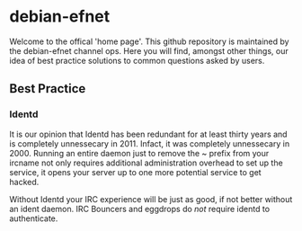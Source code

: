 # debian-efnet

Welcome to the offical 'home page'. This github repository is maintained by the debian-efnet channel ops. 
Here you will find, amongst other things, our idea of best practice solutions to common questions asked by users.

## Best Practice

### Identd

It is our opinion that Identd has been redundant for at least thirty years and is completely unnessecary in 2011. Infact, it was completely unnessecary in 2000.
Running an entire daemon just to remove the ~ prefix from your ircname not only requires additional administration overhead to set up the service, it opens your server up
to one more potential service to get hacked. 

Without Identd your IRC experience will be just as good, if not better without an ident daemon. IRC Bouncers and eggdrops do *not* require identd to authenticate.


